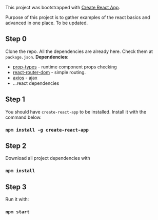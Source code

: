This project was bootstrapped with [Create React App](https://github.com/facebookincubator/create-react-app).

Purpose of this project is to gather examples of the react basics and advanced in one place. To be updated.

## Step 0
Clone the repo.
All the dependencies are already here.
Check them at `package.json`.
__Dependencies:__
- [prop-types](https://reactjs.org/docs/typechecking-with-proptypes.html) - runtime component props checking
- [react-router-dom](https://github.com/facebookincubator/create-react-app) - simple routing.
- [axios](https://github.com/axios/axios) - ajax
- ...react dependencies

## Step 1
You should have `create-react-app` to be installed. Install it with the command below.
### `npm install -g create-react-app`

## Step 2
Download all project dependencies with
### `npm install`

## Step 3
Run it with:
### `npm start`
